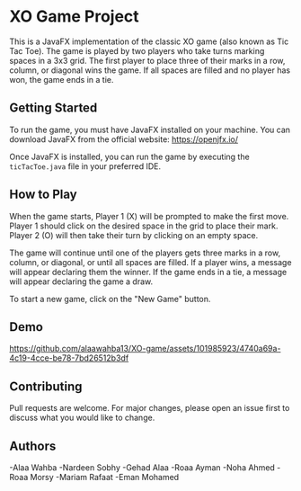 # XO Game Project

This is a JavaFX implementation of the classic XO game (also known as Tic Tac Toe). The game is played by two players who take turns marking spaces in a 3x3 grid. The first player to place three of their marks in a row, column, or diagonal wins the game. If all spaces are filled and no player has won, the game ends in a tie.

## Getting Started

To run the game, you must have JavaFX installed on your machine. You can download JavaFX from the official website: https://openjfx.io/

Once JavaFX is installed, you can run the game by executing the `ticTacToe.java` file in your preferred IDE. 

## How to Play

When the game starts, Player 1 (X) will be prompted to make the first move. Player 1 should click on the desired space in the grid to place their mark. Player 2 (O) will then take their turn by clicking on an empty space.

The game will continue until one of the players gets three marks in a row, column, or diagonal, or until all spaces are filled. If a player wins, a message will appear declaring them the winner. If the game ends in a tie, a message will appear declaring the game a draw.

To start a new game, click on the "New Game" button.

## Demo 


   https://github.com/alaawahba13/XO-game/assets/101985923/4740a69a-4c19-4cce-be78-7bd26512b3df



## Contributing

Pull requests are welcome. For major changes, please open an issue first to discuss what you would like to change.

## Authors
-Alaa Wahba
-Nardeen Sobhy 
-Gehad Alaa
-Roaa Ayman 
-Noha Ahmed
-Roaa Morsy
-Mariam Rafaat
-Eman Mohamed
